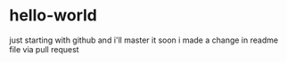 # hello-world
just starting with github
and i'll master it soon
i made a change in readme file via pull request
